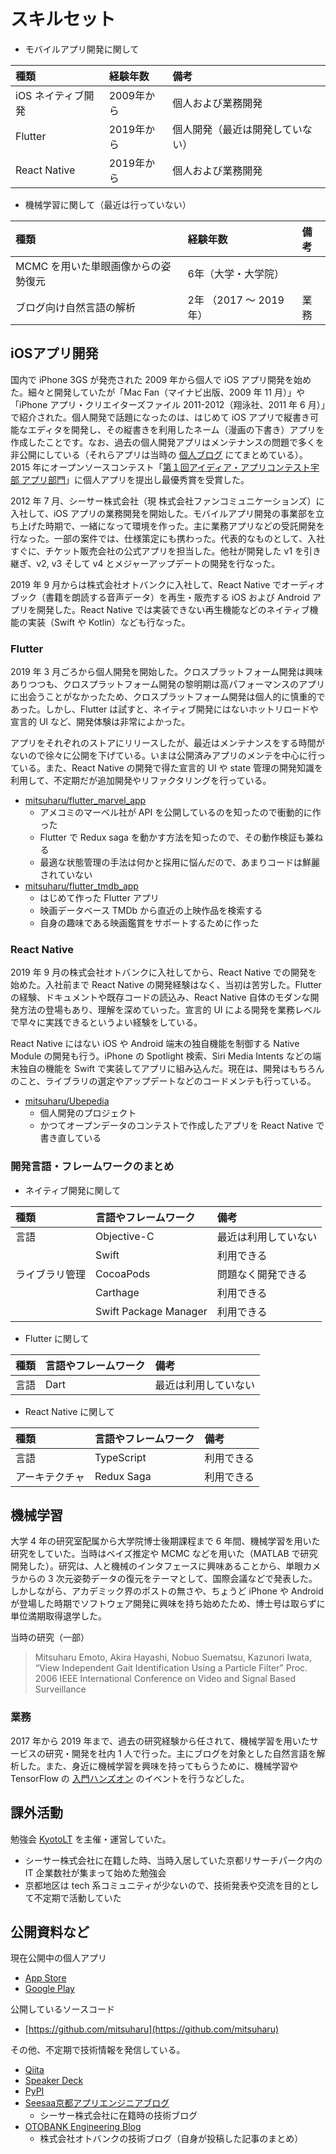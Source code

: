 # スキルセット

- モバイルアプリ開発に関して

| 種類 | 経験年数 | 備考 |
| :-- | :-- | :-- |
| iOS ネイティブ開発 | 2009年から | 個人および業務開発 |
| Flutter | 2019年から | 個人開発（最近は開発していない） |
| React Native | 2019年から | 個人および業務開発 |

- 機械学習に関して（最近は行っていない）

| 種類 | 経験年数 | 備考 |
| :-- | :-- | :-- |
| MCMC を用いた単眼画像からの姿勢復元 | 6年（大学・大学院）| |
| ブログ向け自然言語の解析 | 2年 （2017 〜 2019年）| 業務 |

## iOSアプリ開発

国内で iPhone 3GS が発売された 2009 年から個人で iOS アプリ開発を始めた。細々と開発していたが「Mac Fan（マイナビ出版、2009 年 11 月）」や「iPhone アプリ・クリエイターズファイル 2011-2012（翔泳社、2011 年 6 月）」で紹介された。個人開発で話題になったのは、はじめて iOS アプリで縦書き可能なエディタを開発し、その縦書きを利用したネーム（漫画の下書き）アプリを作成したことです。なお、過去の個人開発アプリはメンテナンスの問題で多くを非公開にしている（それらアプリは当時の [個人ブログ](https://mthr.blogspot.com/search/label/program%3AiPhone) にてまとめている）。2015 年にオープンソースコンテスト「[第１回アイディア・アプリコンテスト宇部 アプリ部門](https://www.city.ube.yamaguchi.jp/shisei/keikaku/opendata/1007302.html)」に個人アプリを提出し最優秀賞を受賞した。

2012 年 7 月、シーサー株式会社（現 株式会社ファンコミュニケーションズ）に入社して、iOS アプリの業務開発を開始した。モバイルアプリ開発の事業部を立ち上げた時期で、一緒になって環境を作った。主に業務アプリなどの受託開発を行なった。一部の案件では、仕様策定にも携わった。代表的なものとして、入社すぐに、チケット販売会社の公式アプリを担当した。他社が開発した v1 を引き継ぎ、v2, v3 そして v4 とメジャーアップデートの開発を行なった。

2019 年 9 月からは株式会社オトバンクに入社して、React Native でオーディオブック（書籍を朗読する音声データ）を再生・販売する iOS および Android アプリを開発した。React Native では実装できない再生機能などのネイティブ機能の実装（Swift や Kotlin）なども行なった。

### Flutter

2019 年 3 月ごろから個人開発を開始した。クロスプラットフォーム開発は興味ありつつも、クロスプラットフォーム開発の黎明期は高パフォーマンスのアプリに出会うことがなかったため、クロスプラットフォーム開発は個人的に慎重的であった。しかし、Flutter は試すと、ネイティブ開発にはないホットリロードや宣言的 UI など、開発体験は非常によかった。

アプリをそれぞれのストアにリリースしたが、最近はメンテナンスをする時間がないので徐々に公開を下げている。いまは公開済みアプリのメンテを中心に行っている。また、React Native の開発で得た宣言的 UI や state 管理の開発知識を利用して、不定期だが追加開発やリファクタリングを行っている。

- [mitsuharu/flutter_marvel_app](https://github.com/mitsuharu/flutter_marvel_app)
  - アメコミのマーベル社が API を公開しているのを知ったので衝動的に作った
  - Flutter で Redux saga を動かす方法を知ったので、その動作検証も兼ねる
  - 最適な状態管理の手法は何かと採用に悩んだので、あまりコードは鮮麗されていない
- [mitsuharu/flutter_tmdb_app](https://github.com/mitsuharu/flutter_tmdb_app)
  - はじめて作った Flutter アプリ
  - 映画データベース TMDb から直近の上映作品を検索する
  - 自身の趣味である映画鑑賞をサポートするために作った

### React Native

2019 年 9 月の株式会社オトバンクに入社してから、React Native での開発を始めた。入社前まで React Native の開発経験はなく、当初は苦労した。Flutter の経験、ドキュメントや既存コードの読込み、React Native 自体のモダンな開発方法の登場もあり、理解を深めていった。宣言的 UI による開発を業務レベルで早々に実践できるというよい経験をしている。

React Native にはない iOS や Android 端末の独自機能を制御する Native Module の開発も行う。iPhone の Spotlight 検索、Siri Media Intents などの端末独自の機能を Swift で実装してアプリに組み込んだ。現在は、開発はもちろんのこと、ライブラリの選定やアップデートなどのコードメンテも行っている。

- [mitsuharu/Ubepedia](https://github.com/mitsuharu/Ubepedia)
  - 個人開発のプロジェクト
  - かつてオープンデータのコンテストで作成したアプリを React Native で書き直している

### 開発言語・フレームワークのまとめ

- ネイティブ開発に関して

| 種類 | 言語やフレームワーク | 備考 |
| :-- | :-- |:-- |
| 言語 | Objective-C | 最近は利用していない |
| | Swift | 利用できる |
| ライブラリ管理 | CocoaPods | 問題なく開発できる |
| | Carthage | 利用できる |
| | Swift Package Manager | 利用できる |

- Flutter に関して

| 種類 | 言語やフレームワーク | 備考 |
| :-- | :-- |:-- |
| 言語 | Dart | 最近は利用していない |

- React Native に関して

| 種類 | 言語やフレームワーク | 備考 |
| :-- | :-- |:-- |
| 言語 | TypeScript | 利用できる |
| アーキテクチャ | Redux Saga | 利用できる |

## 機械学習

大学 4 年の研究室配属から大学院博士後期課程まで 6 年間、機械学習を用いた研究をしていた。当時はベイズ推定や MCMC などを用いた（MATLAB で研究開発した）。研究は、人と機械のインタフェースに興味あることから、単眼カメラからの 3 次元姿勢データの復元をテーマとして、国際会議などで発表した。しかしながら、アカデミック界のポストの無さや、ちょうど iPhone や Android が登場した時期でソフトウェア開発に興味を持ち始めたため、博士号は取らずに単位満期取得退学した。
  
当時の研究（一部）

>Mitsuharu Emoto, Akira Hayashi, Nobuo Suematsu, Kazunori Iwata, “View Independent Gait Identification Using a Particle Filter” Proc. 2006 IEEE International Conference on Video and Signal Based Surveillance

### 業務

2017 年から 2019 年まで、過去の研究経験から任されて、機械学習を用いたサービスの研究・開発を社内 1 人で行った。主にブログを対象とした自然言語を解析した。また、身近に機械学習を興味を持ってもらうために、機械学習や TensorFlow の [入門ハンズオン](https://github.com/mitsuharu/tensorflow_handson) のイベントを行うなどした。

## 課外活動
  
勉強会 [KyotoLT](https://kyotolt.connpass.com/) を主催・運営していた。

- シーサー株式会社に在籍した時、当時入居していた京都リサーチパーク内の IT 企業数社が集まって始めた勉強会
- 京都地区は tech 系コミュニティが少ないので、技術発表や交流を目的として不定期で活動していた

## 公開資料など

現在公開中の個人アプリ

- [App Store](https://apps.apple.com/jp/developer/mitsuharu-emoto/id322739939)
- [Google Play](https://play.google.com/store/apps/developer?id=Mitsuharu+Emoto)

公開しているソースコード

- [https://github.com/mitsuharu](https://github.com/mitsuharu)

その他、不定期で技術情報を発信している。 

- [Qiita](https://qiita.com/mitsuharu_e)
- [Speaker Deck](https://speakerdeck.com/mitsuharu)
- [PyPI](https://pypi.org/user/mitsuharu_e/)
- [Seesaa京都アプリエンジニアブログ](http://seesaakyoto.seesaa.net/)
  - シーサー株式会社に在籍時の技術ブログ
- [OTOBANK Engineering Blog](https://engineering.otobank.co.jp/archive/author/mitsuharu_e)
  - 株式会社オトバンクの技術ブログ（自身が投稿した記事のまとめ）
